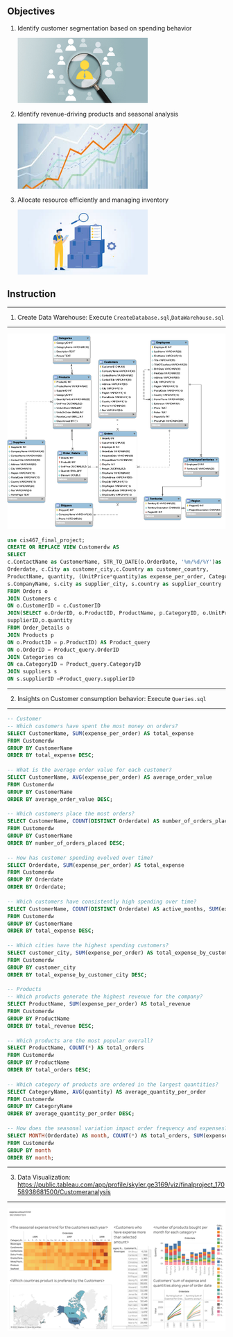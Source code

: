 ## Objectives
1.  Identify customer segmentation based on spending behavior

    <img src="Post_Customer-Segmentation-Strategy-1.jpg" alt="Not available, please contact the author." width="300" height="150">

2.  Identify revenue-driving products and seasonal analysis

    <img src="revenue_driving.jpeg" alt="Not available, please contact the author." width="300" height="150">

3.  Allocate resource efficiently and managing inventory

    <img src="inventory.jpeg" alt="Not available, please contact the author." width="300" height="150">
## Instruction
---
1. Create Data Warehouse: Execute `CreateDatabase.sql`,`DataWarehouse.sql`
---
<img src="EER_Diagram.png" alt="Not available, please contact the author." width="600">


```sql
use cis467_final_project;
CREATE OR REPLACE VIEW Customerdw AS
SELECT
c.ContactName as CustomerName, STR_TO_DATE(o.OrderDate, '%m/%d/%Y')as
Orderdate, c.City as customer_city,c.Country as customer_country,
ProductName, quantity, (UnitPrice*quantity)as expense_per_order, CategoryName,
s.CompanyName, s.city as supplier_city, s.country as supplier_country
FROM Orders o
JOIN Customers c
ON o.CustomerID = c.CustomerID
JOIN(SELECT o.OrderID, o.ProductID, ProductName, p.CategoryID, o.UnitPrice,
supplierID,o.quantity
FROM Order_Details o
JOIN Products p
ON o.ProductID = p.ProductID) AS Product_query
ON o.OrderID = Product_query.OrderID
JOIN Categories ca
ON ca.CategoryID = Product_query.CategoryID
JOIN suppliers s
ON s.supplierID =Product_query.supplierID
```
---
2. Insights on Customer consumption behavior: Execute `Queries.sql`
---
```sql
-- Customer 
-- Which customers have spent the most money on orders?
SELECT CustomerName, SUM(expense_per_order) AS total_expense
FROM Customerdw
GROUP BY CustomerName
ORDER BY total_expense DESC;

-- What is the average order value for each customer?
SELECT CustomerName, AVG(expense_per_order) AS average_order_value
FROM Customerdw
GROUP BY CustomerName
ORDER BY average_order_value DESC;

-- Which customers place the most orders?
SELECT CustomerName, COUNT(DISTINCT Orderdate) AS number_of_orders_placed
FROM Customerdw
GROUP BY CustomerName
ORDER BY number_of_orders_placed DESC;

-- How has customer spending evolved over time?
SELECT Orderdate, SUM(expense_per_order) AS total_expense
FROM Customerdw
GROUP BY Orderdate
ORDER BY Orderdate;

-- Which customers have consistently high spending over time?
SELECT CustomerName, COUNT(DISTINCT Orderdate) AS active_months, SUM(expense_per_order) AS total_expense
FROM Customerdw
GROUP BY CustomerName
ORDER BY total_expense DESC;

-- Which cities have the highest spending customers?
SELECT customer_city, SUM(expense_per_order) AS total_expense_by_customer_city
FROM Customerdw
GROUP BY customer_city
ORDER BY total_expense_by_customer_city DESC;

-- Products
-- Which products generate the highest revenue for the company?
SELECT ProductName, SUM(expense_per_order) AS total_revenue
FROM Customerdw
GROUP BY ProductName
ORDER BY total_revenue DESC;

-- Which products are the most popular overall?
SELECT ProductName, COUNT(*) AS total_orders
FROM Customerdw
GROUP BY ProductName
ORDER BY total_orders DESC;

-- Which category of products are ordered in the largest quantities?
SELECT CategoryName, AVG(quantity) AS average_quantity_per_order
FROM Customerdw
GROUP BY CategoryName
ORDER BY average_quantity_per_order DESC;

-- How does the seasonal variation impact order frequency and expenses?
SELECT MONTH(Orderdate) AS month, COUNT(*) AS total_orders, SUM(expense_per_order) AS total_expense
FROM Customerdw
GROUP BY month
ORDER BY month;
```
---
3. Data Visualization:
   https://public.tableau.com/app/profile/skyler.ge3169/viz/finalproject_17058938681500/Customeranalysis
---
 ![Not available, please contact the author.](Customer_analysis.png)
